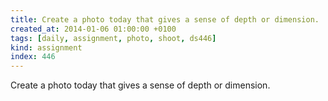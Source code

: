 ```yaml
---
title: Create a photo today that gives a sense of depth or dimension.
created_at: 2014-01-06 01:00:00 +0100
tags: [daily, assignment, photo, shoot, ds446]
kind: assignment
index: 446
---
```


Create a photo today that gives a sense of depth or dimension.
